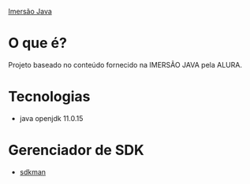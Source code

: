 [Imersão Java](https://img.shields.io/badge/status-IMERS%C3%83O%20JAVA-success)

# O que é?

Projeto baseado no conteúdo fornecido 
na IMERSÃO JAVA pela ALURA.

# Tecnologias

- java openjdk 11.0.15

# Gerenciador de SDK

- [sdkman](https://sdkman.io/)